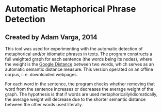 # Automatic Metaphorical Phrase Detection
## Created by Adam Varga, 2014

This tool was used for experimenting with the automatic detection of metaphorical and/or idiomatic phrases in texts. The program constructs a
full weighted graph for each sentence (the words being its nodes), where the weight is the [Google Distance](https://en.wikipedia.org/wiki/Normalized_Google_distance)
between two words, which serves as an automatic semantic distance measure. This version operated on an offline corpus, i. e. downloaded webpages.

For each word in the sentence, the program checks whether removing that word from the sentence increases or decreases the average weight of the graph. 
The hypothesis is that if words are used metaphorically/idiomatically, the average weight will decrease due to the shorter semantic distance between the other
words used literally. 